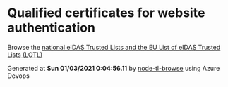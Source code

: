 # Qualified certificates for website authentication 
 Browse the [national eIDAS Trusted Lists and the EU List of eIDAS Trusted Lists (LOTL)](https://webgate.ec.europa.eu/tl-browser/#/) 
 
 
Generated at **Sun 01/03/2021  0:04:56.11** by [node-tl-browse](https://github.com/ymedlop/node-tl-browser) using Azure Devops 
